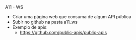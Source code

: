 A11 - WS

- Criar uma página web que consuma de algum API pública
- Subir no github na pasta a11_ws
- Exemplo de apis:
    - https://github.com/public-apis/public-apis



